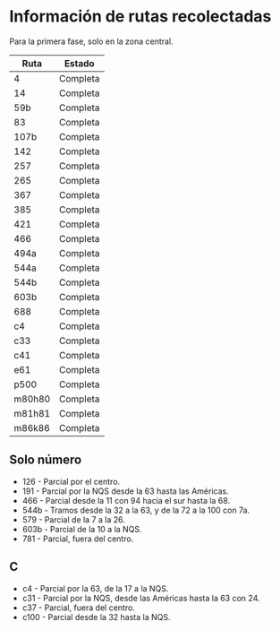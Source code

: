 # Información de rutas recolectadas #

Para la primera fase, solo en la zona central.

| Ruta   | Estado   |
| ------ |----------|
| 4      | Completa |
| 14     | Completa |
| 59b    | Completa |
| 83     | Completa |
| 107b   | Completa |
| 142    | Completa |
| 257    | Completa |
| 265    | Completa |
| 367    | Completa |
| 385    | Completa |
| 421    | Completa |
| 466    | Completa |
| 494a   | Completa |
| 544a   | Completa |
| 544b   | Completa |
| 603b   | Completa |
| 688    | Completa |
| c4     | Completa |
| c33    | Completa |
| c41    | Completa |
| e61    | Completa |
| p500   | Completa |
| m80h80 | Completa |
| m81h81 | Completa |
| m86k86 | Completa |

## Solo número ##

 * 126 - Parcial por el centro.
 * 191 - Parcial por la NQS desde la 63 hasta las Américas.
 * 466 - Parcial desde la 11 con 94 hacia el sur hasta la 68.
 * 544b - Tramos desde la 32 a la 63, y de la 72 a la 100 con 7a.
 * 579 - Parcial de la 7 a la 26.
 * 603b - Parcial de la 10 a la NQS.
 * 781 - Parcial, fuera del centro.

## C ##

 * c4 - Parcial por la 63, de la 17 a la NQS.
 * c31 - Parcial por la NQS, desde las Américas hasta la 63 con 24.
 * c37 - Parcial, fuera del centro.
 * c100 - Parcial desde la 32 hasta la NQS.
